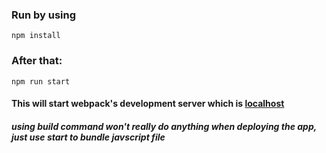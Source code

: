 ### Run by using 
```
npm install
```
### After that:
```
npm run start
``` 
#### This will start webpack's development server which is [localhost](#)

##### using build command won't really do anything when deploying the app, just use start to bundle javscript file
